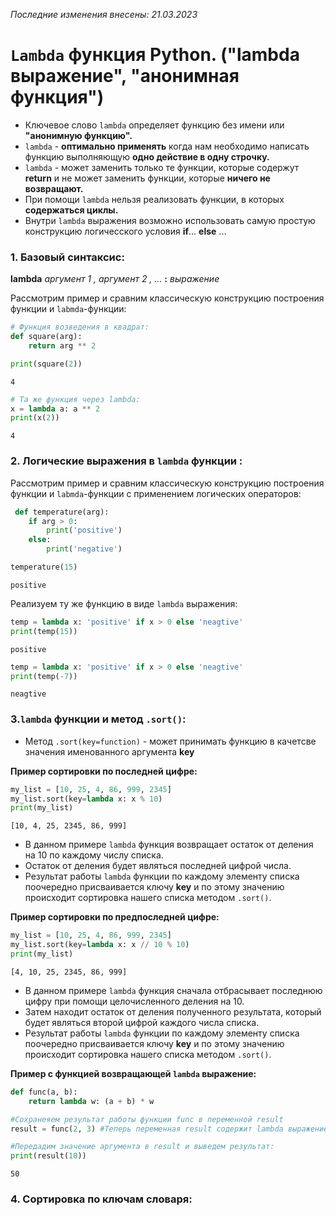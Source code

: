 _Последние изменения внесены: 21.03.2023_

# `Lambda` функция Python. ("lambda выражение", "анонимная функция")

* Ключевое слово `lambda` определяет функцию без имени или **"анонимную функцию".**
* `lambda` - **оптимально применять** когда нам необходимо написать функцию выполняющую **одно действие в одну строчку.**
* `lambda` - может заменить только те функции, которые содержут **return** и не может заменить функции, которые **ничего не возвращают.**
* При помощи `lambda` нельзя реализовать функции, в которых **содержаться циклы.**
* Внутри `lambda` выражения возможно использовать самую простую конструкцию логичесского условия **if**... **else** ...

### 1. Базовый синтаксис:

**lambda** _аргумент 1 , аргумент 2 , ..._  **:**  _выражение_

Рассмотрим пример и сравним классическую конструкцию построения функции и `labmda`-функции:


```python
# Функция возведения в квадрат:
def square(arg):
    return arg ** 2

print(square(2))
```

    4
    


```python
# Та же функция через lambda:
x = lambda a: a ** 2
print(x(2))
```

    4
    

### 2. Логические выражения в `lambda` функции :

Рассмотрим пример и сравним классическую конструкцию построения функции и `labmda`-функции с применением логических операторов:


```python
 def temperature(arg):
    if arg > 0:
        print('positive')
    else:
        print('negative')

temperature(15)
```

    positive
    

Реализуем ту же функцию в виде `lambda` выражения:


```python
temp = lambda x: 'positive' if x > 0 else 'neagtive'
print(temp(15))
```

    positive
    


```python
temp = lambda x: 'positive' if x > 0 else 'neagtive'
print(temp(-7))
```

    neagtive
    

### 3.`lambda` функции и метод `.sort()`:

* Метод `.sort(key=function)` - может принимать функцию в качетсве значения именованного аргумента **key**

**Пример сортировки по последней цифре:**


```python
my_list = [10, 25, 4, 86, 999, 2345]
my_list.sort(key=lambda x: x % 10)
print(my_list)
```

    [10, 4, 25, 2345, 86, 999]
    

* В данном примере `lambda` функция возвращает остаток от деления на 10 по каждому числу списка.
* Остаток от деления будет являться последней цифрой числа.
* Результат работы `lambda` функции по каждому элементу списка поочередно присваивается ключу **key** и по этому значению происходит сортировка нашего списка методом `.sort()`.

**Пример сортировки по предпоследней цифре:**


```python
my_list = [10, 25, 4, 86, 999, 2345]
my_list.sort(key=lambda x: x // 10 % 10)
print(my_list)
```

    [4, 10, 25, 2345, 86, 999]
    

* В данном примере `lambda` функция сначала отбрасывает последнюю цифру при помощи целочисленного деления на 10.
* Затем находит остаток от деления полученного результата, который будет являться второй цифрой каждого числа списка.
* Результат работы `lambda` функции по каждому элементу списка поочередно присваивается ключу **key** и по этому значению происходит сортировка нашего списка методом `.sort()`.

**Пример c функцией возвращающей `lambda` выражение:**


```python
def func(a, b):
    return lambda w: (a + b) * w

#Сохранеяем результат работы функции func в переменной result
result = func(2, 3) #Теперь переменная result содержит lambda выражение и мы можем передавать туда значения аргумента w

#Передадим значение аргумента в result и выведем результат:
print(result(10)) 
```

    50
    

### 4. Сортировка по ключам словаря:


```python

```
